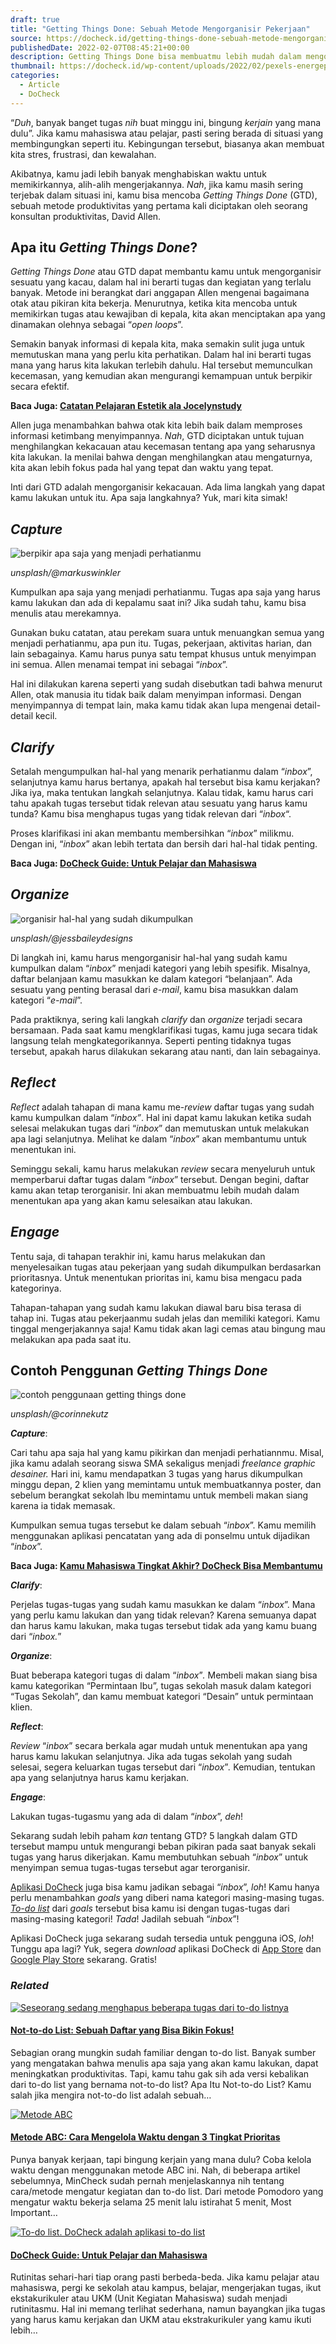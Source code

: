 ```yaml
---
draft: true
title: "Getting Things Done: Sebuah Metode Mengorganisir Pekerjaan"
source: https://docheck.id/getting-things-done-sebuah-metode-mengorganisir-pekerjaan/
publishedDate: 2022-02-07T08:45:21+00:00
description: Getting Things Done bisa membuatmu lebih mudah dalam mengorganisir pekerjaan. Terdapat 5 langkah di dalamnya. Apa saja ya langkahnya?
thumbnail: https://docheck.id/wp-content/uploads/2022/02/pexels-energepiccom-313690-1200x800.jpg
categories:
  - Article
  - DoCheck
---
```


“_Duh_, banyak banget tugas _nih_ buat minggu ini, bingung _kerjain_ yang mana dulu”. Jika kamu mahasiswa atau pelajar, pasti sering berada di situasi yang membingungkan seperti itu. Kebingungan tersebut, biasanya akan membuat kita stres, frustrasi, dan kewalahan.

Akibatnya, kamu jadi lebih banyak menghabiskan waktu untuk memikirkannya, alih-alih mengerjakannya. _Nah_, jika kamu masih sering terjebak dalam situasi ini, kamu bisa mencoba _Getting Things Done_ (GTD), sebuah metode produktivitas yang pertama kali diciptakan oleh seorang konsultan produktivitas, David Allen.

## Apa itu _Getting Things Done_?

_Getting Things Done_ atau GTD dapat membantu kamu untuk mengorganisir sesuatu yang kacau, dalam hal ini berarti tugas dan kegiatan yang terlalu banyak. Metode ini berangkat dari anggapan Allen mengenai bagaimana otak atau pikiran kita bekerja. Menurutnya, ketika kita mencoba untuk memikirkan tugas atau kewajiban di kepala, kita akan menciptakan apa yang dinamakan olehnya sebagai “_open loops_”.

Semakin banyak informasi di kepala kita, maka semakin sulit juga untuk memutuskan mana yang perlu kita perhatikan. Dalam hal ini berarti tugas mana yang harus kita lakukan terlebih dahulu. Hal tersebut memunculkan kecemasan, yang kemudian akan mengurangi kemampuan untuk berpikir secara efektif.

**Baca Juga: [Catatan Pelajaran Estetik ala Jocelynstudy](https://docheck.id/catatan-pelajaran-estetik-ala-jocelynstudy/)**

Allen juga menambahkan bahwa otak kita lebih baik dalam memproses informasi ketimbang menyimpannya. _Nah_, GTD diciptakan untuk tujuan menghilangkan kekacauan atau kecemasan tentang apa yang seharusnya kita lakukan. Ia menilai bahwa dengan menghilangkan atau mengaturnya, kita akan lebih fokus pada hal yang tepat dan waktu yang tepat.

Inti dari GTD adalah mengorganisir kekacauan. Ada lima langkah yang dapat kamu lakukan untuk itu. Apa saja langkahnya? Yuk, mari kita simak!

## _Capture_

![berpikir apa saja yang menjadi perhatianmu](https://docheck.id/wp-content/uploads/2022/07/berfikir-1320x880.jpg)

_unsplash/@markuswinkler_

Kumpulkan apa saja yang menjadi perhatianmu. Tugas apa saja yang harus kamu lakukan dan ada di kepalamu saat ini? Jika sudah tahu, kamu bisa menulis atau merekamnya.

Gunakan buku catatan, atau perekam suara untuk menuangkan semua yang menjadi perhatianmu, apa pun itu. Tugas, pekerjaan, aktivitas harian, dan lain sebagainya. Kamu harus punya satu tempat khusus untuk menyimpan ini semua. Allen menamai tempat ini sebagai “_inbox_”.

Hal ini dilakukan karena seperti yang sudah disebutkan tadi bahwa menurut Allen, otak manusia itu tidak baik dalam menyimpan informasi. Dengan menyimpannya di tempat lain, maka kamu tidak akan lupa mengenai detail-detail kecil.

## _Clarify_

Setalah mengumpulkan hal-hal yang menarik perhatianmu dalam “_inbox_”, selanjutnya kamu harus bertanya, apakah hal tersebut bisa kamu kerjakan? Jika iya, maka tentukan langkah selanjutnya. Kalau tidak, kamu harus cari tahu apakah tugas tersebut tidak relevan atau sesuatu yang harus kamu tunda? Kamu bisa menghapus tugas yang tidak relevan dari “_inbox_“.

Proses klarifikasi ini akan membantu membersihkan “_inbox_” milikmu. Dengan ini, “_inbox_” akan lebih tertata dan bersih dari hal-hal tidak penting.

**Baca Juga: [DoCheck Guide: Untuk Pelajar dan Mahasiswa](https://docheck.id/docheck-guide-untuk-pelajar-dan-mahasiswa/)**

## _Organize_

![organisir hal-hal yang sudah dikumpulkan](https://docheck.id/wp-content/uploads/2022/07/organize.jpg)

_unsplash/@jessbaileydesigns_

Di langkah ini, kamu harus mengorganisir hal-hal yang sudah kamu kumpulkan dalam “_inbox_” menjadi kategori yang lebih spesifik. Misalnya, daftar belanjaan kamu masukkan ke dalam kategori “belanjaan”. Ada sesuatu yang penting berasal dari _e-mail_, kamu bisa masukkan dalam kategori “_e-mail_”.

Pada praktiknya, sering kali langkah _clarify_ dan _organize_ terjadi secara bersamaan. Pada saat kamu mengklarifikasi tugas, kamu juga secara tidak langsung telah mengkategorikannya. Seperti penting tidaknya tugas tersebut, apakah harus dilakukan sekarang atau nanti, dan lain sebagainya.

## _Reflect_

_Reflect_ adalah tahapan di mana kamu me-_review_ daftar tugas yang sudah kamu kumpulkan dalam “_inbox”_. Hal ini dapat kamu lakukan ketika sudah selesai melakukan tugas dari “_inbox_” dan memutuskan untuk melakukan apa lagi selanjutnya. Melihat ke dalam “_inbox_” akan membantumu untuk menentukan ini.

Seminggu sekali, kamu harus melakukan _review_ secara menyeluruh untuk memperbarui daftar tugas dalam “_inbox_” tersebut. Dengan begini, daftar kamu akan tetap terorganisir. Ini akan membuatmu lebih mudah dalam menentukan apa yang akan kamu selesaikan atau lakukan.

## _Engage_

Tentu saja, di tahapan terakhir ini, kamu harus melakukan dan menyelesaikan tugas atau pekerjaan yang sudah dikumpulkan berdasarkan prioritasnya. Untuk menentukan prioritas ini, kamu bisa mengacu pada kategorinya.

Tahapan-tahapan yang sudah kamu lakukan diawal baru bisa terasa di tahap ini. Tugas atau pekerjaanmu sudah jelas dan memiliki kategori. Kamu tinggal mengerjakannya saja! Kamu tidak akan lagi cemas atau bingung mau melakukan apa pada saat itu.

## Contoh Penggunan _Getting Things Done_

![contoh penggunaan getting things done](https://docheck.id/wp-content/uploads/2022/07/contoh-penggunaan-getting-things-done.jpg)

_unsplash/@corinnekutz_

**_Capture_**:

Cari tahu apa saja hal yang kamu pikirkan dan menjadi perhatiannmu. Misal, jika kamu adalah seorang siswa SMA sekaligus menjadi _freelance graphic desainer._ Hari ini, kamu mendapatkan 3 tugas yang harus dikumpulkan minggu depan, 2 klien yang memintamu untuk membuatkannya poster, dan sebelum berangkat sekolah Ibu memintamu untuk membeli makan siang karena ia tidak memasak.

Kumpulkan semua tugas tersebut ke dalam sebuah “_inbox_”. Kamu memilih menggunakan aplikasi pencatatan yang ada di ponselmu untuk dijadikan “_inbox_”.

**Baca Juga: [Kamu Mahasiswa Tingkat Akhir? DoCheck Bisa Membantumu](https://docheck.id/mahasiswa-tingkat-akhir-docheck-membantumu/)**

**_Clarify_**:

Perjelas tugas-tugas yang sudah kamu masukkan ke dalam “_inbox_”. Mana yang perlu kamu lakukan dan yang tidak relevan? Karena semuanya dapat dan harus kamu lakukan, maka tugas tersebut tidak ada yang kamu buang dari “_inbox._”

**_Organize_**:

Buat beberapa kategori tugas di dalam “_inbox_”_._ Membeli makan siang bisa kamu kategorikan “Permintaan Ibu”, tugas sekolah masuk dalam kategori “Tugas Sekolah”, dan kamu membuat kategori “Desain” untuk permintaan klien.

**_Reflect_**:

_Review_ “_inbox_” secara berkala agar mudah untuk menentukan apa yang harus kamu lakukan selanjutnya. Jika ada tugas sekolah yang sudah selesai, segera keluarkan tugas tersebut dari “_inbox_”_._ Kemudian, tentukan apa yang selanjutnya harus kamu kerjakan.

**_Engage_**:

Lakukan tugas-tugasmu yang ada di dalam “_inbox_”, _deh_!

Sekarang sudah lebih paham _kan_ tentang GTD? 5 langkah dalam GTD tersebut mampu untuk mengurangi beban pikiran pada saat banyak sekali tugas yang harus dikerjakan. Kamu membutuhkan sebuah “_inbox_” untuk menyimpan semua tugas-tugas tersebut agar terorganisir.

[Aplikasi DoCheck](https://docheck.id/guide-pakai-aplikasi-docheck-cocok-untuk-semua-orang/) juga bisa kamu jadikan sebagai “_inbox_”, _loh_! Kamu hanya perlu menambahkan _goals_ yang diberi nama kategori masing-masing tugas. _[To-do list](https://docheck.id/to-do-list-membuat-daftar-kegiatan-untuk-manajemen-waktu/)_ dari _goals_ tersebut bisa kamu isi dengan tugas-tugas dari masing-masing kategori! _Tada_! Jadilah sebuah “_inbox_”!

Aplikasi DoCheck juga sekarang sudah tersedia untuk pengguna iOS, _loh_! Tunggu apa lagi? Yuk, segera _download_ aplikasi DoCheck di [App Store](https://apps.apple.com/id/app/docheck-to-do-list-app/id1603424606?l=id) dan [Google Play Store](https://play.google.com/store/apps/details?id=com.docheck.docheck) sekarang. Gratis!

### _Related_

[![Seseorang sedang menghapus beberapa tugas dari to-do listnya](https://i1.wp.com/docheck.id/wp-content/uploads/2022/02/pexels-ivan-samkov-7394576.jpg?resize=350%2C200&ssl=1)](https://docheck.id/not-to-do-list-sebuah-daftar-yang-bisa-bikin-fokus/ "Not-to-do List: Sebuah Daftar yang Bisa Bikin Fokus!")

#### [Not-to-do List: Sebuah Daftar yang Bisa Bikin Fokus!](https://docheck.id/not-to-do-list-sebuah-daftar-yang-bisa-bikin-fokus/ "Not-to-do List: Sebuah Daftar yang Bisa Bikin Fokus!")

Sebagian orang mungkin sudah familiar dengan to-do list. Banyak sumber yang mengatakan bahwa menulis apa saja yang akan kamu lakukan, dapat meningkatkan produktivitas. Tapi, kamu tahu gak sih ada versi kebalikan dari to-do list yang bernama not-to-do list? Apa Itu Not-to-do List? Kamu salah jika mengira not-to-do list adalah sebuah…

[![Metode ABC](https://i0.wp.com/docheck.id/wp-content/uploads/2022/02/abc-analysis-t2informatik.png?resize=350%2C200&ssl=1)](https://docheck.id/metode-abc-cara-mengelola-waktu-dengan-3-tingkat-prioritas/ "Metode ABC: Cara Mengelola Waktu dengan 3 Tingkat Prioritas")

#### [Metode ABC: Cara Mengelola Waktu dengan 3 Tingkat Prioritas](https://docheck.id/metode-abc-cara-mengelola-waktu-dengan-3-tingkat-prioritas/ "Metode ABC: Cara Mengelola Waktu dengan 3 Tingkat Prioritas")

Punya banyak kerjaan, tapi bingung kerjain yang mana dulu? Coba kelola waktu dengan menggunakan metode ABC ini. Nah, di beberapa artikel sebelumnya, MinCheck sudah pernah menjelaskannya nih tentang cara/metode mengatur kegiatan dan to-do list. Dari metode Pomodoro yang mengatur waktu bekerja selama 25 menit lalu istirahat 5 menit, Most Important…

[![To-do list. DoCheck adalah aplikasi to-do list](https://i1.wp.com/docheck.id/wp-content/uploads/2022/02/pexels-mart-production-7718755.jpg?resize=350%2C200&ssl=1)](https://docheck.id/docheck-guide-untuk-pelajar-dan-mahasiswa/ "DoCheck Guide: Untuk Pelajar dan Mahasiswa")

#### [DoCheck Guide: Untuk Pelajar dan Mahasiswa](https://docheck.id/docheck-guide-untuk-pelajar-dan-mahasiswa/ "DoCheck Guide: Untuk Pelajar dan Mahasiswa")

Rutinitas sehari-hari tiap orang pasti berbeda-beda. Jika kamu pelajar atau mahasiswa, pergi ke sekolah atau kampus, belajar, mengerjakan tugas, ikut ekstakurikuler atau UKM (Unit Kegiatan Mahasiswa) sudah menjadi rutinitasmu. Hal ini memang terlihat sederhana, namun bayangkan jika tugas yang harus kamu kerjakan dan UKM atau ekstrakurikuler yang kamu ikuti lebih…

